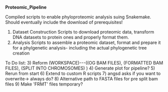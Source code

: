 **Proteomic_Pipeline**

Compiled scripts to enable phyloproteomic analysis suing Snakemake. Should eventually include the download of prerequisites!
1) Dataset Construction 
   Scripts to download proteomic data, transform DNA datasets to protein ones and properly format them.
2) Analysis
   Scripts to assemble a proteomic dataset, format and prepare it for a phylgenetic analysis- including the actual phylogenetic tree creation
   
   
   
To Do list:
   3) Reform (WORKSPACE)---((OG BAM FILES), (FORMATTED BAM FILES), (SPLIT INTO CHROMOSOMES) )
   4) Generate plot for pipeline?
   5) Rerun from start
   6) Extend to custom R scripts
   7) angsd asks if you want to overwrite-> always do?
   8) Alternative path to FASTA files for pre split bam files
   9) Make 'FRMT' files temporary? 
